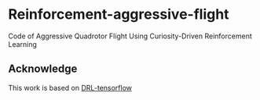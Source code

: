 # Reinforcement-aggressive-flight
Code of Aggressive Quadrotor Flight Using Curiosity-Driven Reinforcement Learning

## Acknowledge 
This work is based on [DRL-tensorflow](https://github.com/kaixindelele/DRL-tensorflow)
